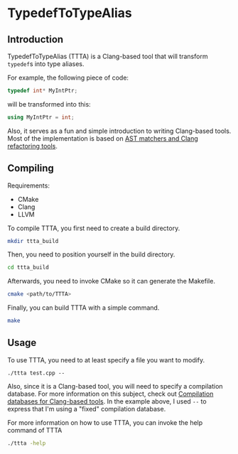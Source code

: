 TypedefToTypeAlias
===================

Introduction
-------------
TypedefToTypeAlias (TTTA) is a Clang-based tool that will transform `typedef`s into type aliases.

For example, the following piece of code:
```cpp
typedef int* MyIntPtr;
```

will be transformed into this:
```cpp
using MyIntPtr = int;
```

Also, it serves as a fun and simple introduction to writing Clang-based tools. Most of the implementation is based on [AST matchers and Clang refactoring tools](http://eli.thegreenplace.net/2014/07/29/ast-matchers-and-clang-refactoring-tools).

Compiling
-------------
Requirements:
- CMake
- Clang
- LLVM

To compile TTTA, you first need to create a build directory.
```bash
mkdir ttta_build
```
Then, you need to position yourself in the build directory.
```bash
cd ttta_build
```
Afterwards, you need to invoke CMake so it can generate the Makefile.
```sh
cmake <path/to/TTTA>
```
Finally, you can build TTTA with a simple command.
```sh
make
```

Usage
-------------
To use TTTA, you need to at least specify a file you want to modify. 
```
./ttta test.cpp --
```
Also, since it is a Clang-based tool, you will need to specify a compilation database. For more information on this subject, check out [Compilation databases for Clang-based tools](http://eli.thegreenplace.net/2014/05/21/compilation-databases-for-clang-based-tools). In the example above, I used `--` to express that I'm using a "fixed" compilation database.

For more information on how to use TTTA, you can invoke the help command of TTTA
```sh
./ttta -help
```
